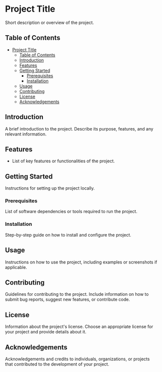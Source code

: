 # Project Title

Short description or overview of the project.

## Table of Contents

- [Project Title](#project-title)
  - [Table of Contents](#table-of-contents)
  - [Introduction](#introduction)
  - [Features](#features)
  - [Getting Started](#getting-started)
    - [Prerequisites](#prerequisites)
    - [Installation](#installation)
  - [Usage](#usage)
  - [Contributing](#contributing)
  - [License](#license)
  - [Acknowledgements](#acknowledgements)

## Introduction

A brief introduction to the project. Describe its purpose, features, and any relevant information.

## Features

- List of key features or functionalities of the project.

## Getting Started

Instructions for setting up the project locally.

### Prerequisites

List of software dependencies or tools required to run the project.

### Installation

Step-by-step guide on how to install and configure the project.

## Usage

Instructions on how to use the project, including examples or screenshots if applicable.

## Contributing

Guidelines for contributing to the project. Include information on how to submit bug reports, suggest new features, or contribute code.

## License

Information about the project's license. Choose an appropriate license for your project and provide details about it.

## Acknowledgements

Acknowledgements and credits to individuals, organizations, or projects that contributed to the development of your project.
